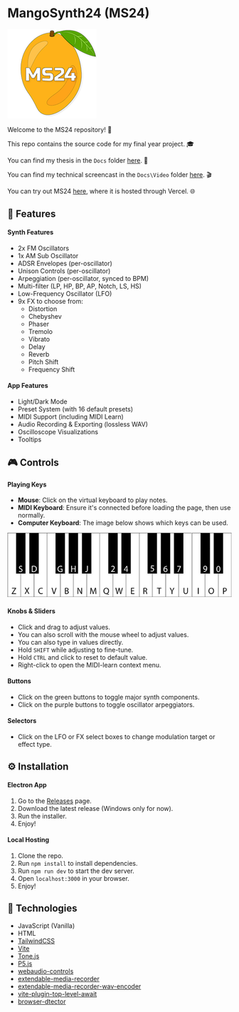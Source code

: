 # MangoSynth24 (MS24)

![MangoSynth24](img/logo.png)

Welcome to the MS24 repository! 🥭

This repo contains the source code for my final year project. 🎓

You can find my thesis in the `Docs` folder [here](Docs/SDM_N00191671_Y4_MangoSynth_Dissertation-FINAL.pdf). 📜

You can find my technical screencast in the `Docs\Video` folder [here](Docs/Video/MS24_TechnicalScreencast_Compressed.mp4). 🎬

You can try out MS24 [here](https://ms24.vercel.app/), where it is hosted through Vercel. 🌐


## 🎹 Features
#### Synth Features
- 2x FM Oscillators
- 1x AM Sub Oscillator
- ADSR Envelopes (per-oscillator)
- Unison Controls (per-oscillator)
- Arpeggiation (per-oscillator, synced to BPM)
- Multi-filter (LP, HP, BP, AP, Notch, LS, HS)
- Low-Frequency Oscillator (LFO)
- 9x FX to choose from:
  - Distortion
  - Chebyshev
  - Phaser
  - Tremolo
  - Vibrato
  - Delay
  - Reverb
  - Pitch Shift
  - Frequency Shift
#### App Features
- Light/Dark Mode
- Preset System (with 16 default presets)
- MIDI Support (including MIDI Learn)
- Audio Recording & Exporting (lossless WAV)
- Oscilloscope Visualizations
- Tooltips

## 🎮 Controls
#### Playing Keys
- **Mouse**: Click on the virtual keyboard to play notes.
- **MIDI Keyboard**: Ensure it's connected before loading the page, then use normally.
- **Computer Keyboard**: The image below shows which keys can be used.

![Computer Keyboard](img/controls.png)

#### Knobs & Sliders
- Click and drag to adjust values.
- You can also scroll with the mouse wheel to adjust values.
- You can also type in values directly.
- Hold ``SHIFT`` while adjusting to fine-tune.
- Hold ``CTRL`` and click to reset to default value.
- Right-click to open the MIDI-learn context menu.

#### Buttons
- Click on the green buttons to toggle major synth components.
- Click on the purple buttons to toggle oscillator arpeggiators.

#### Selectors
- Click on the LFO or FX select boxes to change modulation target or effect type.

## ⚙ Installation
#### Electron App
1. Go to the [Releases](https://github.com/IADT-projects/y4-project-Mangoshi/releases/tag/releases) page.
2. Download the latest release (Windows only for now).
3. Run the installer.
4. Enjoy!
#### Local Hosting
1. Clone the repo.
2. Run `npm install` to install dependencies.
3. Run `npm run dev` to start the dev server.
4. Open `localhost:3000` in your browser.
5. Enjoy!

## 📡 Technologies
- JavaScript (Vanilla)
- HTML
- [TailwindCSS](https://tailwindcss.com/)
- [Vite](https://vitejs.dev/)
- [Tone.js](https://tonejs.github.io/)
- [P5.js](https://p5js.org/)
- [webaudio-controls](https://github.com/g200kg/webaudio-controls)
- [extendable-media-recorder](https://github.com/chrisguttandin/extendable-media-recorder)
- [extendable-media-recorder-wav-encoder](https://github.com/chrisguttandin/extendable-media-recorder-wav-encoder)
- [vite-plugin-top-level-await](https://github.com/Menci/vite-plugin-top-level-await)
- [browser-dtector](https://github.com/sibiraj-s/browser-dtector)
